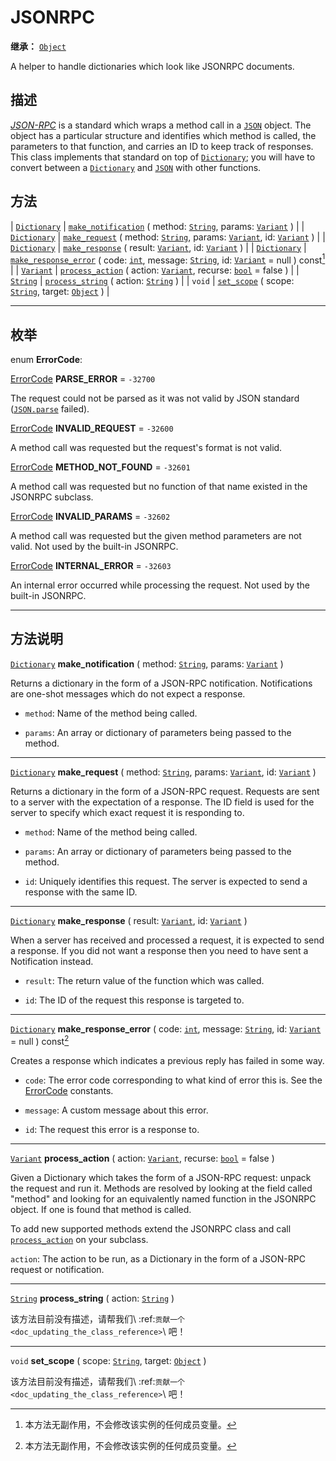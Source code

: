 <!-- ⚠ 请勿编辑本文件 ⚠ -->
<!-- 本文档使用脚本从 WeDot 引擎源码仓库生成。 -->
<!-- 生成脚本：https://github.com/WeDot-Engine/WeDot/tree/4.3/doc/tools/make_md.py； -->
<!-- 原文件：https://github.com/WeDot-Engine/WeDot/tree/4.3/doc/classes/JSONRPC.xml。 -->

<div id="_class_jsonrpc"></div>

# JSONRPC

**继承：** [`Object`](class_object.md)

A helper to handle dictionaries which look like JSONRPC documents.

## 描述

[*JSON-RPC*](https://www.jsonrpc.org/) is a standard which wraps a method call in a [`JSON`](class_json.md) object. The object has a particular structure and identifies which method is called, the parameters to that function, and carries an ID to keep track of responses. This class implements that standard on top of [`Dictionary`](class_dictionary.md); you will have to convert between a [`Dictionary`](class_dictionary.md) and [`JSON`](class_json.md) with other functions.

## 方法

| [`Dictionary`](class_dictionary.md) | [`make_notification`](#class_jsonrpc_method_make_notification) ( method: [`String`](class_string.md), params: [`Variant`](class_variant.md) )                                                    |
| [`Dictionary`](class_dictionary.md) | [`make_request`](#class_jsonrpc_method_make_request) ( method: [`String`](class_string.md), params: [`Variant`](class_variant.md), id: [`Variant`](class_variant.md) )                           |
| [`Dictionary`](class_dictionary.md) | [`make_response`](#class_jsonrpc_method_make_response) ( result: [`Variant`](class_variant.md), id: [`Variant`](class_variant.md) )                                                              |
| [`Dictionary`](class_dictionary.md) | [`make_response_error`](#class_jsonrpc_method_make_response_error) ( code: [`int`](class_int.md), message: [`String`](class_string.md), id: [`Variant`](class_variant.md) = null ) const[^const] |
| [`Variant`](class_variant.md)       | [`process_action`](#class_jsonrpc_method_process_action) ( action: [`Variant`](class_variant.md), recurse: [`bool`](class_bool.md) = false )                                                     |
| [`String`](class_string.md)         | [`process_string`](#class_jsonrpc_method_process_string) ( action: [`String`](class_string.md) )                                                                                                 |
| `void`                              | [`set_scope`](#class_jsonrpc_method_set_scope) ( scope: [`String`](class_string.md), target: [`Object`](class_object.md) )                                                                       |

<!-- rst-class:: classref-section-separator -->

---

## 枚举

<div id="_class_enum_jsonrpc_errorcode"></div>

enum **ErrorCode**: <div id="enum_jsonrpc_errorcode"></div>

<div id="_class_jsonrpc_constant_parse_error"></div>

[ErrorCode](#enum_jsonrpc_errorcode) **PARSE_ERROR** = ``-32700``

The request could not be parsed as it was not valid by JSON standard ([`JSON.parse`](#class_json_method_parse) failed).

<div id="_class_jsonrpc_constant_invalid_request"></div>

[ErrorCode](#enum_jsonrpc_errorcode) **INVALID_REQUEST** = ``-32600``

A method call was requested but the request's format is not valid.

<div id="_class_jsonrpc_constant_method_not_found"></div>

[ErrorCode](#enum_jsonrpc_errorcode) **METHOD_NOT_FOUND** = ``-32601``

A method call was requested but no function of that name existed in the JSONRPC subclass.

<div id="_class_jsonrpc_constant_invalid_params"></div>

[ErrorCode](#enum_jsonrpc_errorcode) **INVALID_PARAMS** = ``-32602``

A method call was requested but the given method parameters are not valid. Not used by the built-in JSONRPC.

<div id="_class_jsonrpc_constant_internal_error"></div>

[ErrorCode](#enum_jsonrpc_errorcode) **INTERNAL_ERROR** = ``-32603``

An internal error occurred while processing the request. Not used by the built-in JSONRPC.

<!-- rst-class:: classref-section-separator -->

---

## 方法说明

<div id="_class_jsonrpc_method_make_notification"></div>

[`Dictionary`](class_dictionary.md) **make_notification** ( method: [`String`](class_string.md), params: [`Variant`](class_variant.md) )<div id="class_jsonrpc_method_make_notification"></div>

Returns a dictionary in the form of a JSON-RPC notification. Notifications are one-shot messages which do not expect a response.

- `method`: Name of the method being called.

- `params`: An array or dictionary of parameters being passed to the method.

<!-- rst-class:: classref-item-separator -->

---

<div id="_class_jsonrpc_method_make_request"></div>

[`Dictionary`](class_dictionary.md) **make_request** ( method: [`String`](class_string.md), params: [`Variant`](class_variant.md), id: [`Variant`](class_variant.md) )<div id="class_jsonrpc_method_make_request"></div>

Returns a dictionary in the form of a JSON-RPC request. Requests are sent to a server with the expectation of a response. The ID field is used for the server to specify which exact request it is responding to.

- `method`: Name of the method being called.

- `params`: An array or dictionary of parameters being passed to the method.

- `id`: Uniquely identifies this request. The server is expected to send a response with the same ID.

<!-- rst-class:: classref-item-separator -->

---

<div id="_class_jsonrpc_method_make_response"></div>

[`Dictionary`](class_dictionary.md) **make_response** ( result: [`Variant`](class_variant.md), id: [`Variant`](class_variant.md) )<div id="class_jsonrpc_method_make_response"></div>

When a server has received and processed a request, it is expected to send a response. If you did not want a response then you need to have sent a Notification instead.

- `result`: The return value of the function which was called.

- `id`: The ID of the request this response is targeted to.

<!-- rst-class:: classref-item-separator -->

---

<div id="_class_jsonrpc_method_make_response_error"></div>

[`Dictionary`](class_dictionary.md) **make_response_error** ( code: [`int`](class_int.md), message: [`String`](class_string.md), id: [`Variant`](class_variant.md) = null ) const[^const]<div id="class_jsonrpc_method_make_response_error"></div>

Creates a response which indicates a previous reply has failed in some way.

- `code`: The error code corresponding to what kind of error this is. See the [ErrorCode](#enum_jsonrpc_errorcode) constants.

- `message`: A custom message about this error.

- `id`: The request this error is a response to.

<!-- rst-class:: classref-item-separator -->

---

<div id="_class_jsonrpc_method_process_action"></div>

[`Variant`](class_variant.md) **process_action** ( action: [`Variant`](class_variant.md), recurse: [`bool`](class_bool.md) = false )<div id="class_jsonrpc_method_process_action"></div>

Given a Dictionary which takes the form of a JSON-RPC request: unpack the request and run it. Methods are resolved by looking at the field called "method" and looking for an equivalently named function in the JSONRPC object. If one is found that method is called.

To add new supported methods extend the JSONRPC class and call [`process_action`](#class_jsonrpc_method_process_action) on your subclass.

 `action`: The action to be run, as a Dictionary in the form of a JSON-RPC request or notification.

<!-- rst-class:: classref-item-separator -->

---

<div id="_class_jsonrpc_method_process_string"></div>

[`String`](class_string.md) **process_string** ( action: [`String`](class_string.md) )<div id="class_jsonrpc_method_process_string"></div>

该方法目前没有描述，请帮我们\ :ref:`贡献一个 <doc_updating_the_class_reference>`\ 吧！

<!-- rst-class:: classref-item-separator -->

---

<div id="_class_jsonrpc_method_set_scope"></div>

`void` **set_scope** ( scope: [`String`](class_string.md), target: [`Object`](class_object.md) )<div id="class_jsonrpc_method_set_scope"></div>

该方法目前没有描述，请帮我们\ :ref:`贡献一个 <doc_updating_the_class_reference>`\ 吧！

[^virtual]: 本方法通常需要用户覆盖才能生效。
[^const]: 本方法无副作用，不会修改该实例的任何成员变量。
[^vararg]: 本方法除了能接受在此处描述的参数外，还能够继续接受任意数量的参数。
[^constructor]: 本方法用于构造某个类型。
[^static]: 调用本方法无需实例，可直接使用类名进行调用。
[^operator]: 本方法描述的是使用本类型作为左操作数的有效运算符。
[^bitfield]: 这个值是由下列位标志构成位掩码的整数。
[^void]: 无返回值。
